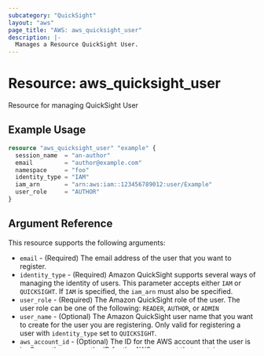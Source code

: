 ```yaml
---
subcategory: "QuickSight"
layout: "aws"
page_title: "AWS: aws_quicksight_user"
description: |-
  Manages a Resource QuickSight User.
---
```


# Resource: aws_quicksight_user

Resource for managing QuickSight User

## Example Usage

```terraform
resource "aws_quicksight_user" "example" {
  session_name  = "an-author"
  email         = "author@example.com"
  namespace     = "foo"
  identity_type = "IAM"
  iam_arn       = "arn:aws:iam::123456789012:user/Example"
  user_role     = "AUTHOR"
}
```

## Argument Reference

This resource supports the following arguments:

* `email` - (Required) The email address of the user that you want to register.
* `identity_type` - (Required) Amazon QuickSight supports several ways of managing the identity of users. This parameter accepts either  `IAM` or `QUICKSIGHT`. If `IAM` is specified, the `iam_arn` must also be specified.
* `user_role` - (Required) The Amazon QuickSight role of the user. The user role can be one of the following: `READER`, `AUTHOR`, or `ADMIN`
* `user_name` - (Optional) The Amazon QuickSight user name that you want to create for the user you are registering. Only valid for registering a user with `identity_type` set to `QUICKSIGHT`.
* `aws_account_id` - (Optional) The ID for the AWS account that the user is in. Currently, you use the ID for the AWS account that contains your Amazon QuickSight account.
* `iam_arn` - (Optional) The ARN of the IAM user or role that you are registering with Amazon QuickSight.
* `namespace`  - (Optional) The Amazon Quicksight namespace to create the user in. Defaults to `default`.
* `session_name` - (Optional) The name of the IAM session to use when assuming roles that can embed QuickSight dashboards. Only valid for registering users using an assumed IAM role. Additionally, if registering multiple users using the same IAM role, each user needs to have a unique session name.

## Attribute Reference

This resource exports the following attributes in addition to the arguments above:

* `arn` - Amazon Resource Name (ARN) of the user

## Import

You cannot import this resource.
